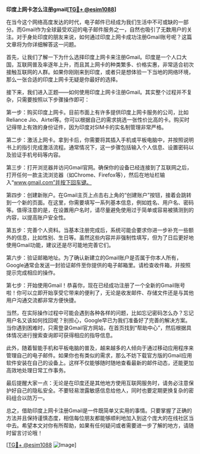 **印度上网卡怎么注册gmail[[TG💪+ @esim1088](https://t.me/s/esim1088)]**

在当今这个网络高度发达的时代，电子邮件已经成为我们生活中不可或缺的一部分。而Gmail作为全球最受欢迎的电子邮件服务之一，自然也吸引了无数用户的关注。对于身处印度的朋友来说，如何通过印度上网卡成功注册Gmail账号呢？这篇文章将为你详细解答这一问题。

首先，让我们了解一下为什么选择印度上网卡来注册Gmail。印度是一个人口大国，互联网普及率逐年上升，而且其上网卡的种类繁多、价格实惠，非常适合初次接触互联网的人群。如果你刚刚来到印度，或者只是想体验一下当地的网络环境，那么一张合适的印度上网卡无疑是你最好的选择。

接下来，我们进入正题——如何使用印度上网卡注册Gmail。其实整个过程并不复杂，只需要按照以下步骤操作即可：

第一步：购买印度上网卡。目前市面上有许多提供印度上网卡服务的公司，比如Reliance Jio、Airtel等。你可以根据自己的需求挑选一张性价比高的卡。购买时记得带上有效的身份证件，因为印度对SIM卡的实名制管理非常严格。

第二步：激活上网卡。拿到卡后，你需要将其插入手机或平板电脑中，并按照说明书上的指引完成激活流程。通常情况下，这一步骤包括输入个人信息、设置密码以及验证手机号码等内容。

第三步：打开浏览器并访问Gmail官网。确保你的设备已经连接到了互联网之后，打开任何一款主流浏览器（如Chrome、Firefox等），然后在地址栏输入“www.gmail.com”并按下回车键。

第四步：创建新账户。在Gmail主页上点击右上角的“创建账户”按钮，接着会跳转到一个新的页面。在这里，你需要填写一系列基本信息，例如姓名、用户名、密码等。值得注意的是，在设置用户名时，请尽量避免使用过于简单或容易被猜测到的内容，以提高账户安全性。

第五步：完善个人资料。当基本注册完成后，系统可能会要求你进一步补充一些额外的信息，比如性别、生日等。虽然这些内容并非强制性填写，但为了日后更好地使用Gmail功能，建议还是尽可能地完善它们。

第六步：验证邮箱地址。为了确认新建立的Gmail账户是否属于你本人所有，Google通常会发送一封验证邮件至你提供的电子邮箱里。请检查收件箱，并按照提示完成相应的操作。

第七步：开始使用Gmail！恭喜你，现在已经成功注册了一个全新的Gmail账号啦！你可以立即开始享受它带来的便利了，无论是收发邮件、存储文件还是与其他用户沟通交流都非常方便快捷。

当然，在实际操作过程中可能会遇到各种各样的问题，比如忘记密码怎么办？忘记用户名又该如何找回呢？别担心，Google早已为我们准备好了完善的解决方案。当你遇到困难时，只需登录Gmail官方网站，在首页找到“帮助中心”，然后根据具体情况进行搜索查询即可获得相应的指导信息。

此外，随着智能手机和平板电脑的普及，越来越多的人倾向于通过移动应用程序来管理自己的电子邮件。如果你也有类似的需求，那么不妨下载官方版的Gmail应用软件安装在自己的设备上。这样不仅能够随时随地查看最新的邮件动态，还能更加高效地处理日常工作事务。

最后提醒大家一点：无论是在印度还是其他地方使用互联网服务时，请务必注意保护好自己的隐私安全。不要轻易泄露敏感信息给他人，同时也要定期更换复杂的密码组合以防万一。

总之，借助印度上网卡注册Gmail是一件既简单又实用的事情。只要掌握了正确的方法并且保持谨慎态度，相信每位朋友都能够顺利地加入到这个庞大的在线社区当中去。希望本文对你有所帮助，如果有任何疑问或者需要进一步了解的地方，请随时留言讨论哦！

[[TG💪+ @esim1088](https://t.me/s/esim1088) ![Image](https://i.postimg.cc/4NQfJmqS/Snipaste-2025-05-13-00-14-12.png)]